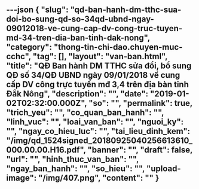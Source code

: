 ---json
{
    "slug": "qd-ban-hanh-dm-tthc-sua-doi-bo-sung-qd-so-34qd-ubnd-ngay-09012018-ve-cung-cap-dv-cong-truc-tuyen-md-34-tren-dia-ban-tinh-dak-nong",
    "category": "thong-tin-chi-dao.chuyen-muc-cchc",
    "tag": [],
    "layout": "van-ban.html",
    "title": "QĐ Ban hành DM TTHC sửa đổi, bổ sung QĐ số 34/QĐ UBND ngày 09/01/2018 về cung cấp DV công trực tuyến mđ 3,4 trên địa bàn tỉnh Đắk Nông",
    "description": "",
    "date": "2019-01-02T02:32:00.000Z",
    "so": "",
    "permalink": true,
    "trich_yeu": "",
    "co_quan_ban_hanh": "",
    "linh_vuc": "",
    "loai_van_ban": "",
    "nguoi_ky": "",
    "ngay_co_hieu_luc": "",
    "tai_lieu_dinh_kem": "/img/qd_1524signed_20180925040256613610_000.00.00.H16.pdf",
    "banner": "",
    "draft": false,
    "url": "",
    "hinh_thuc_van_ban": "",
    "ngay_ban_hanh": "",
    "so_hieu": "",
    "upload-image": "/img/407.png",
    "__content__": ""
}
---
<p><img alt="" src="/img/401.png" /></p>

<p><img alt="" src="/img/402.png" /></p>

<p><img alt="" src="/img/403.png" /></p>

<p><img alt="" src="/img/404.png" /></p>

<p><img alt="" src="/img/405.png" /></p>

<p><img alt="" src="/img/406.png" /></p>

<p><img alt="" src="/img/407.png" /></p>
